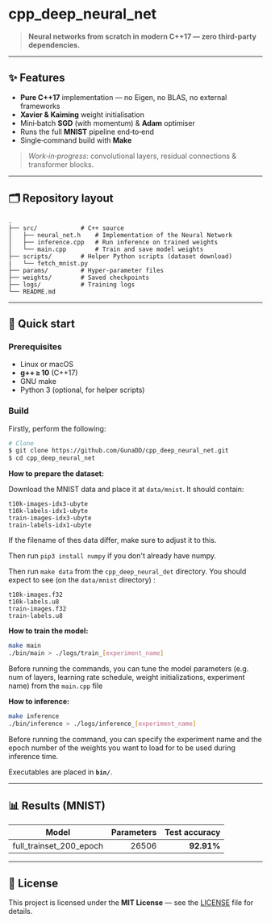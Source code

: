 # cpp\_deep\_neural\_net

> **Neural networks from scratch in modern C++17 — zero third‑party dependencies.**

---

## ✨ Features

* **Pure C++17** implementation — no Eigen, no BLAS, no external frameworks
* **Xavier & Kaiming** weight initialisation
* Mini‑batch **SGD** (with momentum) & **Adam** optimiser
* Runs the full **MNIST** pipeline end‑to‑end 
* Single‑command build with **Make**

> *Work‑in‑progress*: convolutional layers, residual connections & transformer blocks.

---

## 🗂️ Repository layout

```text
.
├── src/            # C++ source 
│   ├── neural_net.h    # Implementation of the Neural Network
│   ├── inference.cpp   # Run inference on trained weights
│   └── main.cpp        # Train and save model weights
├── scripts/        # Helper Python scripts (dataset download)
|   └── fetch_mnist.py
├── params/         # Hyper‑parameter files
├── weights/        # Saved checkpoints 
├── logs/           # Training logs 
└── README.md
```

---

## 🚀 Quick start

### Prerequisites

* Linux or macOS
* **g++ ≥ 10** (C++17)
* GNU make
* Python 3 (optional, for helper scripts)

### Build

Firstly, perform the following:
```bash
# Clone
$ git clone https://github.com/GunaDD/cpp_deep_neural_net.git
$ cd cpp_deep_neural_net
```

**How to prepare the dataset:**

Download the MNIST data and place it at `data/mnist`.
It should contain:

```text
t10k-images-idx3-ubyte
t10k-labels-idx1-ubyte
train-images-idx3-ubyte
train-labels-idx1-ubyte
```

If the filename of thes data differ, make sure to adjust it to this.

Then run `pip3 install numpy` if you don't already have numpy.

Then run `make data` from the `cpp_deep_neural_det` directory. 
You should expect to see (on the `data/mnist` directory) : 
```text
t10k-images.f32
t10k-labels.u8
train-images.f32
train-labels.u8
```


**How to train the model:**
```bash
make main
./bin/main > ./logs/train_[experiment_name]
```

Before running the commands, you can tune the model parameters (e.g. num of layers, learning rate schedule, weight initializations, experiment name) from the `main.cpp` file 

**How to inference:**

```bash
make inference
./bin/inference > ./logs/inference_[experiment_name]
```

Before running the command, you can specify the experiment name and the epoch number of the weights you want to load for to be used during inference time.


Executables are placed in **`bin/`**.


---

## 📊 Results (MNIST)

| Model                     | Parameters | Test accuracy |
| ------------------        | ---------: | ------------: |
| full_trainset_200_epoch   | 26506      |    **92.91%** |

---


## 📝 License

This project is licensed under the **MIT License** — see the [LICENSE](LICENSE) file for details.
